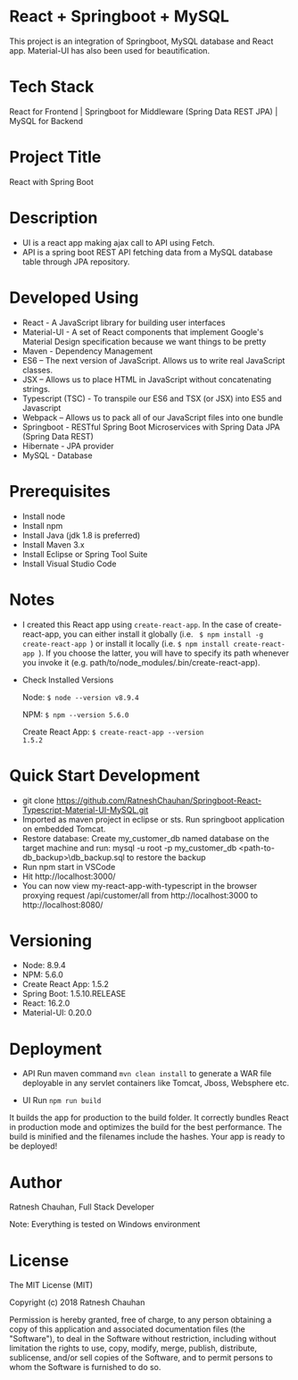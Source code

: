 # React + Springboot + MySQL
This project is an integration of Springboot, MySQL database and React app. Material-UI has also been used for beautification.

Tech Stack
================
React for Frontend | Springboot for Middleware (Spring Data REST JPA) | MySQL for Backend

Project Title
==============
React with Spring Boot

Description
====================
* UI is a react app making ajax call to API using Fetch. 
* API is a spring boot REST API fetching data from a MySQL database table through JPA repository.

Developed Using
===================
* React - A JavaScript library for building user interfaces
* Material-UI - A set of React components that implement Google's Material Design specification because we want things to be pretty
* Maven - Dependency Management
* ES6 – The next version of JavaScript. Allows us to write real JavaScript classes.
* JSX – Allows us to place HTML in JavaScript without concatenating strings.
* Typescript (TSC) - To transpile our ES6 and TSX (or JSX) into ES5 and Javascript
* Webpack – Allows us to pack all of our JavaScript files into one bundle
* Springboot - RESTful Spring Boot Microservices with Spring Data JPA (Spring Data REST)
* Hibernate - JPA provider
* MySQL - Database

Prerequisites
=================
* Install node 
* Install npm 
* Install Java (jdk 1.8 is preferred)
* Install Maven 3.x
* Install Eclipse or Spring Tool Suite
* Install Visual Studio Code

Notes
============
 * I created this React app using <code>create-react-app</code>. In the case of create-react-app, you can either install it globally (i.e. <code> $ npm install -g create-react-app </code>) or install it locally (i.e. <code>$ npm install create-react-app </code>). If you choose the latter, you will have to specify its path whenever you invoke it (e.g. path/to/node_modules/.bin/create-react-app). 
 
 * Check Installed Versions
 
    Node: <code>$ node --version
    v8.9.4 </code>
              
    NPM: <code>$ npm  --version
    5.6.0</code>
              
    Create React App: <code>$ create-react-app  --version 
    1.5.2</code>
 

Quick Start Development
============
* git clone https://github.com/RatneshChauhan/Springboot-React-Typescript-Material-UI-MySQL.git
* Imported as maven project in eclipse or sts. Run springboot application on embedded Tomcat. 
* Restore database:
  Create my_customer_db named database on the target machine and run:
  mysql -u root -p my_customer_db <path-to-db_backup>\db_backup.sql to restore the backup
* Run npm start in VSCode
* Hit http://localhost:3000/
* You can now view my-react-app-with-typescript in the browser proxying request /api/customer/all from http://localhost:3000 to http://localhost:8080/ 

Versioning
======================
* Node: 8.9.4
* NPM:  5.6.0
* Create React App: 1.5.2
* Spring Boot: 1.5.10.RELEASE
* React: 16.2.0
* Material-UI: 0.20.0

Deployment
======================

* API
Run  maven command <code>mvn clean install</code> to generate a WAR file deployable in any servlet containers like Tomcat, Jboss, Websphere etc.
 
* UI
 Run <code>npm run build</code> 
 
 It builds the app for production to the build folder.
 It correctly bundles React in production mode and optimizes the build for the best performance.
 The build is minified and the filenames include the hashes.
 Your app is ready to be deployed! 

Author 
===================
Ratnesh Chauhan, Full Stack Developer

Note: Everything is tested on Windows environment

License
===========================
The MIT License (MIT)

Copyright (c) 2018 Ratnesh Chauhan

Permission is hereby granted, free of charge, to any person obtaining a copy of this application and associated documentation files (the "Software"), to deal in the Software without restriction, including without limitation the rights to use, copy, modify, merge, publish, distribute, sublicense, and/or sell copies of the Software, and to permit persons to whom the Software is furnished to do so.
